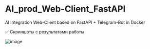 # AI_prod_Web-Client_FastAPI
AI Integration Web-Client based on FastAPI + Telegram-Bot in Docker

✅ Скриншоты c результатами работы

![image](https://github.com/DmPanf/AI_prod_Web-Client_FastAPI/assets/99917230/6b9160e5-be4e-40e4-950f-8f46b1da7151)
